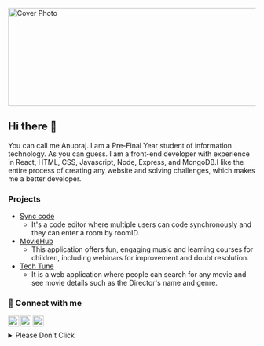 <img align="GIF" alt="Cover Photo" width="1000px" height="200px" src="https://media.tenor.com/VFE9IeffZVsAAAAd/office-coffee.gif"></img>
## Hi there 👋
You can call me Anupraj. I am a Pre-Final Year student of information technology. As you can guess. I am a front-end developer with experience in React, HTML, CSS, Javascript, Node, Express, and MongoDB.I like the entire process of creating any website and solving challenges, which makes me a better developer.
### Projects
 - [Sync code](https://github.com/anuprajvarma/Sync_Code)  
   - It's a code editor where multiple users can code synchronously and they can enter a room by roomID.
 - [MovieHub](https://github.com/anuprajvarma/moviehub)  
   - This application offers fun, engaging music and learning courses for children, including webinars for improvement and doubt resolution.
 - [Tech Tune]([https://github.com/anuprajvarma/moviehub](https://tech-tune.netlify.app/))  
   - It is a web application where people can search for any movie and see movie details such as the Director's name and genre.
### 🤝 Connect with me
<a href="https://twitter.com/Anupraj_varma"><img align="left" alt="Twitter" width="22px" src="https://cdn.jsdelivr.net/npm/simple-icons@v3/icons/twitter.svg" /></a>
<a href="https://www.linkedin.com/in/anupraj-varma-a04489208/"><img align="left" alt="Linkedin" width="22px" src="https://cdn.jsdelivr.net/npm/simple-icons@v3/icons/linkedin.svg" /></a>
<a href="https://www.instagram.com/anupraj_verma/"><img align="left" alt="Instagram" width="22px" src="https://cdn.jsdelivr.net/npm/simple-icons@v3/icons/instagram.svg" /></a><br>

<details>
<summary>
  Please Don't Click
</summary>
<details>
<summary>
  Refrain from clicking
</summary>
<details>
<summary>
  Stop haha
</summary>
<details>
<summary>
  oops haha no more :)
</summary>
<details>
<summary>
  Oh all right you can have this one
</summary>
<details>
<summary>
  Alright now stop
</summary>  
<details>
<summary>
  Still going?
  </summary>
<details>
<summary>
  Might take a while
</summary>
<details>
<summary>
  It's gonna be good tho
</summary>
<details>
<summary>
  You can do it
  </summary>
<details>
<summary>
  I Believe 
</summary>
<details>
<summary>
  Let's count to 10
</summary>
<details>
<summary>
  1
</summary>
<details>
<summary>
  2̡
  </summary>
<details>
<summary>
  3̊ͫ͡
  </summary>
<details>
<summary>
  4̙̦̼̙̽͋
</summary>
<details>
<summary>
  1̪̳̜̘̏̽́ͤ̈1̶̵͙̤̙̣̙̟͉̹̓͗͋͞
</summary>
<details>
<summary>
  1̧̨͚̟ͨͫ͐̓̑́̈́́̚1̖̯̪͍͙͓͙̝ͩ̀ͯ̎̀̒͞1̨̙͖̐̇
</summary>
<details>
<summary>
  1̋ͧ͌̋̉̇ͬ̈̄̚̚͏̛̰̰̝͚̘͔͖̗̝̼̩̼2̭͖̳̝͉̺̭̼͈̩̻͂̊́ͫͯ̌͋̈̎̎͊̀ͥ̒͑͋ͨͫ̈́͘͞͡
  </summary>
<details>
<summary>
  C̶̞̺̱̜̘̲̪̾̔̑̽̃ͤ͗̊̕o̢͕̺͍̳͉̪̘̝̮̖̲̠̣̮͕̣̱͐ͭͧ̑̎̄ͧ̅̊̍̑ͫͬ̌̅͒̓͟͜n̓͊ͯ̃ͬ́͋́̔̍̐ͯ҉̺̗͓̭̪̰̰̻͖͔̰͖̤ͅtͤ̃̅̒ͫͧ̏͛ͫ̿̎̌̍҉̢͏͖̼̗̹͈i̴͈̙̯͓͕̩̱̠͔̦͌ͬ̄̅͋̿́̕͜͢ņ͉͚̗̫̪̟̱̯̤̖͚͕̬͍̩͓̤̱̍ͣͤ̽̉͂̿͠uͧ̍̀́ͯ̔̐͠͏̮͖͇̻͚͓̼̺͚̲̠̘͍̪̲͇̻̳̼͘eͮ̍͑̅̓̄̓̈́ͬ̐̓ͯ̔̆̅̆́̚̕͞͏͎̣̲͚̼̖̳͔̻̻̫̜̹̩̠̗̻ͅͅ ̡̤̹͚̮̻͕̺͕͔͒ͨ̍̾̒ͦ͑̾̎ͦ͛̊̒ͪ̿͒͜͢͝a̴̯̜̰̟̰̬̳͇̺ͮͨ̿̌̀ͪ̂̀̐̽ͧ̉̉̀͢ͅͅn̴̴̥̼͉͓̞͈͍͇̗̟͍͋̐͋̊̾ͪ͑͡͞d̼͚͎̱͚̲̔ͨ̒ͦͮͦ͒͐̑̔̌̃̂̔͒͌͒͘ ͉͖͎̞͈̹̼̜̹̤͓̰͚ͭͮͫͤ̀̕͞â̶̢̛͉̤͇͔̗ͨ̎̓͛ͥͮ̓ͫ̐ͩͥ̾͐̊̍̓̈́ͦ̀ç̢̝̹̯͈͈͉̣̥͈̫͇͇͌ͣ̓ͥͩ͒͂ͮ͒̍̋͐͆̎̓̈̒͟͝h̖͍̣̘̜̠̞̰͙̜͈̗̞̮̭̳͓̻͂̊̂̓̉̍̋͗̋͐̈́͑ͪ͛͜͞i̧̮̖̣̣͔̬͙͔̹̬̤̺͆̾̃͌͑ͯ͊͂ͥ̚͟͜ȩ̩̣̺̰̩̩̻̘̙͉͉̟͓̥̮̉̆ͦ̆̊ͪ̒͂͒̋̎̕͝ͅv̴̧̞̞̻̟̺̟͙̺̞͇̭͔̜̉̇̇͆͛ͭ̃ͦ͘ë̡̿̊͆͐ͫ͐ͮ̔̈̋ͣͧͨ̍̐͏͠҉̩̤̝̻̲̣̝̞̬̼́ͅ ̒̇͂̑ͯ͆ͥ̓͗͛̍̓̑ͬ̈́̊̚͏̸̹̮͇͎̹̘̮̘̺͜y̩̲̝͈͕̦̪̬͍̲̺̞͕͋̊̅̂͑͂͊͞͝o̸̍͊̔͌͒̾ͬ̊͟͏͕̮͍̻̤͎͎̫͔̦̘͓̜̣͕͉̟̕u̡͒̈͂ͯ͒͢͏͙̰̠̝͕͔͓̼̙̱͕͓̳̪͈͉̠̠̞r̴̀̾ͪ̑̄̊́͊̉̈́ͮͨ̕҉͏̺͔̘̦̬̫͔̬̦̱̬ ̂̊̄̀ͨ͊ͨ͗ͤ́ͮͮ̑̄͐ͦ͏̧̰̘͈̯̦͉͖̣̤̭͔͎̩̮̮̠̻̝͠d̴̡̜̜̫̞̜̱̭̠̖̗̳̰͚̯̥͚̍͆̿ͪ̄ͥ̉̿͆͋̽̏̿ͤ̐̚͘͜͟ͅę̛͖̮͍̻͖͋̍̈̑ͧͥ̃̒̂̍ͦ̌s͗̍̔̍͑ͦ́̕͏̤̠̜̘̠͎̰̩̭t̶̝̫͎͓̫͚̖͖̱̗̥̥̜̭̗͓̱̝̏̿̍̾͟i̫̫̹̩̹̜̟̥̭͇͈̲͐ͬͦͤ̿̃̍ͧ͋̐ͯ́̄̉́̚͘͠n̶̢͍͔̬̣ͬ̄̾͛̈̂̅ͨͯ̆̌͠y̶͖͖͇̬̻̥͈͇̻̯͎ͪ̒ͥ̐ͣͣ̊̌̀͟͠͞ͅ
</summary>
<details>
<summary>
  10
  </summary>
<details>
<summary>
  Haha good job 😃🙌
</summary>
<details>
<summary>
  Almost there
  </summary>
<details>
<summary>
  Hope you're excited
</summary>
<details>
<summary>
  Get ready
</summary>
<details>
<summary>
  No click
</summary>
🤪
</details>


